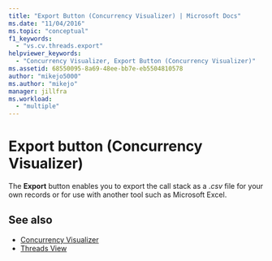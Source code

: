 ```yaml
---
title: "Export Button (Concurrency Visualizer) | Microsoft Docs"
ms.date: "11/04/2016"
ms.topic: "conceptual"
f1_keywords:
  - "vs.cv.threads.export"
helpviewer_keywords:
  - "Concurrency Visualizer, Export Button (Concurrency Visualizer)"
ms.assetid: 68550095-8a69-48ee-bb7e-eb5504810578
author: "mikejo5000"
ms.author: "mikejo"
manager: jillfra
ms.workload:
  - "multiple"
---
```

# Export button (Concurrency Visualizer)
The **Export** button enables you to export the call stack as a .*csv* file for your own records or for use with another tool such as Microsoft Excel.

## See also
- [Concurrency Visualizer](../profiling/concurrency-visualizer.md)
- [Threads View](../profiling/threads-view-parallel-performance.md)